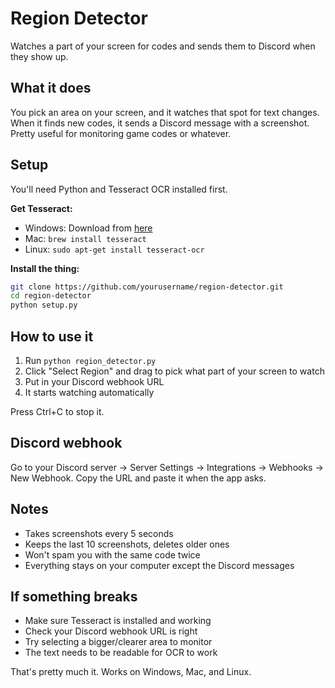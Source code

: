 # Region Detector

Watches a part of your screen for codes and sends them to Discord when they show up.

## What it does

You pick an area on your screen, and it watches that spot for text changes. When it finds new codes, it sends a Discord message with a screenshot. Pretty useful for monitoring game codes or whatever.

## Setup

You'll need Python and Tesseract OCR installed first.

**Get Tesseract:**
- Windows: Download from [here](https://github.com/UB-Mannheim/tesseract/wiki)
- Mac: `brew install tesseract`
- Linux: `sudo apt-get install tesseract-ocr`

**Install the thing:**
```bash
git clone https://github.com/yourusername/region-detector.git
cd region-detector
python setup.py
```

## How to use it

1. Run `python region_detector.py`
2. Click "Select Region" and drag to pick what part of your screen to watch
3. Put in your Discord webhook URL
4. It starts watching automatically

Press Ctrl+C to stop it.

## Discord webhook

Go to your Discord server → Server Settings → Integrations → Webhooks → New Webhook. Copy the URL and paste it when the app asks.

## Notes

- Takes screenshots every 5 seconds
- Keeps the last 10 screenshots, deletes older ones
- Won't spam you with the same code twice
- Everything stays on your computer except the Discord messages

## If something breaks

- Make sure Tesseract is installed and working
- Check your Discord webhook URL is right
- Try selecting a bigger/clearer area to monitor
- The text needs to be readable for OCR to work

That's pretty much it. Works on Windows, Mac, and Linux.